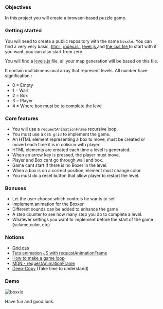 ### Objectives
In this project you will create a browser-based puzzle game.

### Getting started
You will need to create a public repository with the name `boxxle`.
You can find a very very basic, <a href="./baseCode/index.html" download> html </a>, <a href="./baseCode/index.js" download> index.js </a>, <a href="./baseCode/level.js" download> level.js </a> and <a href="./baseCode/style.css" download> the css file </a> to start with if you want, you can also start from zero.

You will find a <a href="./baseCode/level.js" download> levels.js </a> file, all your map generation will be based on this file.

It contain multidimensional array that represent levels.
All number have signification :

- 0 = Empty
- 1 = Wall
- 2 = Box
- 3 = Player
- 4 = Where box must be to complete the level

### Core features
- You will use a `requestAnimationFrame` recursive loop.
- You must use a `CSS grid` to implement the game.
- An HTML element representing a box to move, must be created or moved each time it is in colision with player.
- HTML elements are created each time a level is generated.
- When an arrow key is pressed, the player must move.
- Player and Box cant go through wall and box.
- Game cant start if there is no Boxer in the level.
- When a box is on a correct position, element must change color.
- You must do a reset button that allow player to restart the level.  

### Bonuses
- Let the user choose which controls he wants to set.
- Implement animation for the Boxxer
- Different sounds can be added to enhance the game
- A step counter to see how many step you do to complete a level.
- Whatever settings you want to implement before the start of the game (volume,color, etc)


### Notions
- [Grid css](https://css-tricks.com/snippets/css/complete-guide-grid/)
- [Tuto animation JS with requestAnimationFrame](https://grafikart.fr/tutoriels/animation-requestanimationframe-764)
- [How to make a game loop](https://spicyyoghurt.com/tutorials/html5-javascript-game-development/create-a-proper-game-loop-with-requestanimationframe)
- [MDN - requestAnimationFrame](https://developer.mozilla.org/fr/docs/Web/API/Window/requestAnimationFrame)
- [Deep-Copy](https://dev.to/samanthaming/how-to-deep-clone-an-array-in-javascript-3cig) (Take time to understand)

### Demo

![boxxle](https://user-images.githubusercontent.com/43090824/221142099-1eee9a6c-50ae-4146-ac95-a71178e8a667.gif)

Have fun and good luck.

